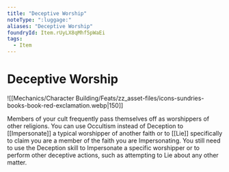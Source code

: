 ```yaml
---
title: "Deceptive Worship"
noteType: ":luggage:"
aliases: "Deceptive Worship"
foundryId: Item.rUyLX8qMhf5pWaEi
tags:
  - Item
---
```


# Deceptive Worship
![[Mechanics/Character Building/Feats/zz_asset-files/icons-sundries-books-book-red-exclamation.webp|150]]

Members of your cult frequently pass themselves off as worshippers of other religions. You can use Occultism instead of Deception to [[Impersonate]] a typical worshipper of another faith or to [[Lie]] specifically to claim you are a member of the faith you are Impersonating. You still need to use the Deception skill to Impersonate a specific worshipper or to perform other deceptive actions, such as attempting to Lie about any other matter.
